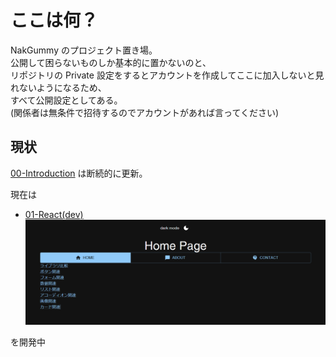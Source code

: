 # ここは何？

<!--

**Here are some ideas to get you started:**

🙋‍♀️ A short introduction - what is your organization all about?
🌈 Contribution guidelines - how can the community get involved?
👩‍💻 Useful resources - where can the community find your docs? Is there anything else the community should know?
🍿 Fun facts - what does your team eat for breakfast?
🧙 Remember, you can do mighty things with the power of [Markdown](https://docs.github.com/github/writing-on-github/getting-started-with-writing-and-formatting-on-github/basic-writing-and-formatting-syntax)
-->

NakGummy のプロジェクト置き場。  
公開して困らないものしか基本的に置かないのと、  
リポジトリの Private 設定をするとアカウントを作成してここに加入しないと見れないようになるため、  
すべて公開設定としてある。  
(関係者は無条件で招待するのでアカウントがあれば言ってください)

## 現状

[00-Introduction](https://github.com/NakGummy/00-Introduction) は断続的に更新。

現在は

- [01-React(dev)]((https://github.com/NakGummy/01-React/tree/dev))
  [![01-React Image](../src/01-React0.png)](https://github.com/NakGummy/01-React/tree/dev)

を開発中
